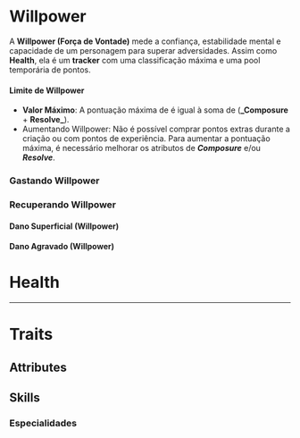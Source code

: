 

# Willpower

A **Willpower (Força de Vontade)** mede a confiança, estabilidade mental e capacidade de um personagem para superar adversidades. Assim como **Health**, ela é um **tracker** com uma classificação máxima e uma pool temporária de pontos.

#### **Limite de Willpower**

- **Valor Máximo**: A pontuação máxima de é igual à soma de (**_Composure** + **Resolve_**).
- Aumentando Willpower: Não é possível comprar pontos extras  durante a criação ou com pontos de experiência. Para aumentar a pontuação máxima, é necessário melhorar os atributos de ***Composure*** e/ou ***Resolve***.

### Gastando Willpower

### Recuperando Willpower

#### Dano Superficial (Willpower)

#### Dano Agravado (Willpower)


# Health


---

# Traits



## Attributes



## Skills


### Especialidades

